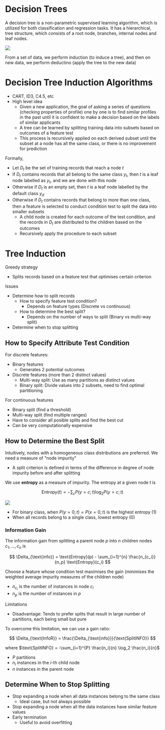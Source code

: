 # Decision Trees

A decision tree is a non-parametric supervised learning algorithm, which is utilized for both classification and regression tasks. It has a hierarchical, tree structure, which consists of a root node, branches, internal nodes and leaf nodes.

![](https://images.datacamp.com/image/upload/v1677504957/decision_tree_for_heart_attack_prevention_2140bd762d.png)

From a set of data, we perform induction (to induce a tree), and then on new data, we perform deductino (apply the tree to the new data)

# Decision Tree Induction Algorithms

- CART, ID3, C4.5, etc
- High level idea
  - Given a new application, the goal of asking a series of questions (checking properties of profile) one by one is to find similar profiles in the past until it is confident to make a decision based on the labels of similar applicants
  - A tree can be learned by splitting training data into subsets based on outcomes of a feature test
  - This process is recursively applied on each derived subset until the subset at a node has all the same class, or there is no improvement for prediction

Formally,
- Let $D_t$ be the set of training records that reach a node $t$
- If $D_t$ contains records that all belong to the same class $y_t$, then $t$ is a leaf node labelled as $y_t$, and we are done with this node
- Otherwise if $D_t$ is an empty set, then $t$ is a leaf node labelled by the default class $y_d$
- Otherwise if $D_t$ contains records that belong to more than one class, then a feature is selected to conduct condition test to split the data into smaller subsets
  - A child node is created for each outcome of the test condition, and the records in $D_t$ are distributed to the children based on the outcomes
  - Recursively apply the procedure to each subset

# Tree Induction

Greedy strategy
- Splits records based on a feature test that optimises certain criterion

Issues
- Determine how to split records
  - How to specify feature test condition?
    - Depends on feature types (Discrete vs continuous)
  - How to determine the best split?
    - Depends on the number of ways to split (Binary vs multi-way split)
- Determine when to stop splitting

## How to Specify Attribute Test Condition

For discrete features:
- Binary features
  - Generates 2 potential outcomes
- Discrete features (more than 2 distinct values)
  - Multi-way split: Use as many partitions as distinct values
  - Binary split: Divide values into 2 subsets, need to find optimal partitioning

For continuous features
- Binary split (find a threshold)
- Multi-way split (find multiple ranges)
- Have to consider all posible splits and find the best cut
- Can be very computationally expensive

## How to Determine the Best Split

Intuitively, nodes with a homogeneous class distributions are preferred. We need a measure of "node impurity"
- A split criterion is defined in terms of the difference in degree of node impurity before and after splitting

We use **entropy** as a measure of impurity. The entropy at a given node $t$ is 

$$
\text{Entropy}(t) = - \sum_{c} P(y = c; t) \log_2 P(y = c; t)
$$

![](https://miro.medium.com/v2/resize:fit:565/1*M15RZMSk8nGEyOnD8haF-A.png)

- For binary class, when $P(y = 0; t) = P(x = 0; t)$ is the highest entropy (1)
- When all records belong to a single class, lowest entropy (0)

### Information Gain

The information gain from splitting a parent node $p$ into $n$ children nodes $c_1, ..., c_n$ is

$$
\Delta_{\text{info}} = \text{Entropy}(p) - \sum_{i=1}^{n} \frac{n_{c_i}}{n_p} \text{Entropy}(c_i)
$$

Choose a feature whose condition test maximises the gain (minimises the weighted average impurity measures of the children node)

- $n_{c_i}$ is the number of instances in node $c_i$
- $n_p$ is the number of instances in $p$

Limitations
- Disadvantage: Tends to prefer splits that result in large number of partitions, each being small but pure

To overcome this limitation, we can use a gain ratio:

$$
\Delta_{\text{InfoR}} = \frac{\Delta_{\text{info}}}{\text{SplitINFO}}
$$

where $\text{SplitINFO} = -\sum_{i=1}^{P} \frac{n_i}{n} \log_2 \frac{n_i}{n}$
- $P$ partitions
- $n_i$ instances in the $i$-th child node
- $n$ instances in the parent node

## Determine When to Stop Splitting

- Stop expanding a node when all data instances belong to the same class
  - Ideal case, but not always possible
- Stop expanding a node when all the data instances have similar feature values
- Early termination
  - Useful to avoid overfitting